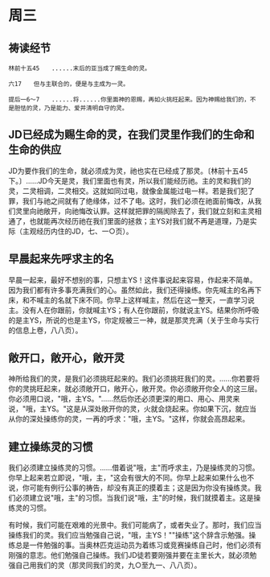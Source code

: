 # 周三

## 祷读经节
```
林前十五45　　......末后的亚当成了赐生命的灵。

六17　　但与主联合的，便是与主成为一灵。

提后一6～7　　......将......你里面神的恩赐，再如火挑旺起来。因为神赐给我们的，不是胆怯的灵，乃是能力、爱并清明自守的灵。
```

## JD已经成为赐生命的灵，在我们灵里作我们的生命和生命的供应

JD为要作我们的生命，就必须成为灵，祂也实在已经成了那灵。〔林前十五45下。〕......JD今天是灵，我们里面也有灵，所以我们能经历祂。主的灵和我们的灵，二灵相调，二灵相交。这就如同过电，就像金属能过电一样。若是我们犯了罪，我们与祂之间就有了绝缘体，过不了电。这时，我们必须在祂面前悔改，从我们灵里向祂敞开，向祂悔改认罪。这样就把罪的隔阂除去了，我们就立刻和主灵相通了，也就能再次经历祂在我们里面的拯救；主YS对我们就不再是道理，乃是实际（主观经历内住的JD，七、一○页）。

## 早晨起来先呼求主的名

早晨一起来，最好不想别的事，只想主YS！这件事说起来容易，作起来不简单。因为我们都有许多事充满我们的心。虽然如此，我们还得操练。你先喊主的名再下床，和不喊主的名就下床不同。你早上这样喊主，然后在这一整天，一直学习说主。没有人在你跟前，你就喊主YS；有人在你跟前，你就说主YS。结果你所呼吸的是主YS，所说的也是主YS，你定规被三一神，就是那灵充满（关于生命与实行的信息上卷，八八页）。

## 敞开口，敞开心，敞开灵

神所给我们的灵，是我们必须挑旺起来的。我们必须挑旺我们的灵。......你若要将你的灵挑旺起来，就必须敞开口，敞开心，敞开灵。你必须敞开你全人的这三层。你必须用口说，"哦，主YS。"......然后你还必须更深的用口、用心、用灵来说，"哦，主YS。"这是从深处敞开你的灵，火就会烧起来。你如果下沉，就应当从你的深处操练你的灵，一再的呼求："哦，主YS。"这样，你就会高昂起来。

## 建立操练灵的习惯

我们必须建立操练灵的习惯。......借着说"哦，主"而呼求主，乃是操练灵的习惯。你早上起来若立即说，"哦，主，"这会有很大的不同。你早上起来如果什么也不说，你可能有例行公事的祷告，却没有真正的摸着主；这是因为你没有操练灵。我们必须建立说"哦，主"的习惯。当我们说"哦，主"的时候，我们就摸着主。这是操练灵的习惯。

有时候，我们可能在艰难的光景中。我们可能病了，或者失业了。那时，我们应当操练我们的灵。我们应当勉强自己说，"哦，主YS！""操练"这个辞含示勉强。操练总是一件勉强的事。当奥林匹克运动员为着练习或竞赛操练自己时，他们必须有刚强的意志。他们勉强自己操练。我们JD徒若要刚强并要在主里长大，就必须勉强自己用我们的灵（那灵同我们的灵，九○至九一、八八页）。
